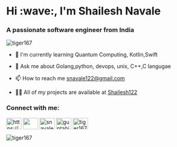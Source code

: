 <h1 align="left">Hi :wave:, I'm Shailesh Navale</h1>
<h3 align="left">A passionate software engineer from India</h3>

<p align="left"> <img src="https://komarev.com/ghpvc/?username=tiger167&label=Profile%20views&color=0e75b6&style=flat" alt="tiger167" /> </p>

- :seedling: I'm currently learning Quantum Computing, Kotlin,Swift

- :speech_balloon: Ask me about Golang,python, devops, unix, C++,C langugae

- :mailbox: How to reach me snavale122@gmail.com

- :man_technologist: All of my projects are available at [Shailesh122](https://github.com/Shailesh122)


<p align="left">
<h3 align="left">Connect with me:</h3>
<a href="https://www.linkedin.com/in/shailesh-navle-60515b110/" target="blank"><img align="center" src="https://cdn.jsdelivr.net/npm/simple-icons@3.0.1/icons/linkedin.svg" alt="https://www.linkedin.com/in/shailesh-navle-60515b110/" height="30" width="40" /></a>
<a href="https://instagram.com/" target="blank"><img align="center" src="https://cdn.jsdelivr.net/npm/simple-icons@3.0.1/icons/instagram.svg" height="30" width="40" /></a>
<a href="https://codeforces.com/profile/snavale122" target="blank"><img align="center" src="https://cdn.jsdelivr.net/npm/simple-icons@3.1.0/icons/codechef.svg" alt="snavale122" height="30" width="40" /></a>
<a href="https://www.hackerrank.com/guptahimanshu201" target="blank"><img align="center" src="https://cdn.jsdelivr.net/npm/simple-icons@3.0.1/icons/hackerrank.svg" alt="guptahimanshu201" height="30" width="40" /></a>
<a href="https://leetcode.com/h20201030169/" target="blank"><img align="center" src="https://cdn.jsdelivr.net/npm/simple-icons@3.0.1/icons/leetcode.svg" alt="tiger167" height="30" width="40" /></a>
</p>


<p>&nbsp;<img align="left" src="https://github-readme-stats.vercel.app/api?username=tiger167&show_icons=true" alt="tiger167" /></p>
